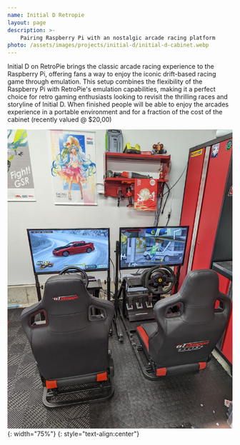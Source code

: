 ```yaml
---
name: Initial D Retropie
layout: page
description: >-
    Pairing Raspberry Pi with an nostalgic arcade racing platform
photo: /assets/images/projects/initial-d/initial-d-cabinet.webp
---
```

Initial D on RetroPie brings the classic arcade racing experience to the Raspberry Pi, offering fans a way to enjoy the iconic drift-based racing game through emulation. This setup combines the flexibility of the Raspberry Pi with RetroPie's emulation capabilities, making it a perfect choice for retro gaming enthusiasts looking to revisit the thrilling races and storyline of Initial D. When finished people will be able to enjoy the arcades experience in a portable environment and for a fraction of the cost of the cabinet (recently valued @ $20,00)

![Alt text](../assets/images/projects/initial-d/initial-d-setup.jpg){: width="75%"}
{: style="text-align:center"}